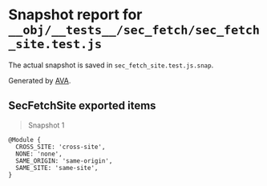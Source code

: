 # Snapshot report for `__obj/__tests__/sec_fetch/sec_fetch_site.test.js`

The actual snapshot is saved in `sec_fetch_site.test.js.snap`.

Generated by [AVA](https://avajs.dev).

## SecFetchSite exported items

> Snapshot 1

    @Module {
      CROSS_SITE: 'cross-site',
      NONE: 'none',
      SAME_ORIGIN: 'same-origin',
      SAME_SITE: 'same-site',
    }
